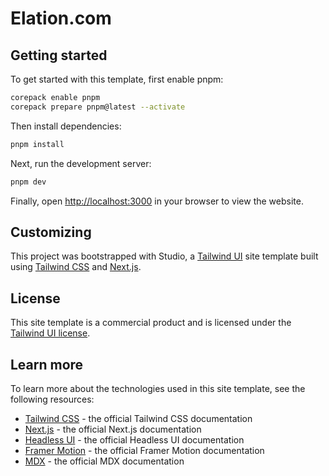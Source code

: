 # Elation.com

## Getting started

To get started with this template, first enable pnpm:

```bash
corepack enable pnpm
corepack prepare pnpm@latest --activate
```

Then install dependencies:

```bash
pnpm install
```

Next, run the development server:

```bash
pnpm dev
```

Finally, open [http://localhost:3000](http://localhost:3000) in your browser to view the website.

## Customizing

This project was bootstrapped with Studio, a [Tailwind UI](https://tailwindui.com) site template built using [Tailwind CSS](https://tailwindcss.com) and [Next.js](https://nextjs.org).

## License

This site template is a commercial product and is licensed under the [Tailwind UI license](https://tailwindui.com/license).

## Learn more

To learn more about the technologies used in this site template, see the following resources:

- [Tailwind CSS](https://tailwindcss.com/docs) - the official Tailwind CSS documentation
- [Next.js](https://nextjs.org/docs) - the official Next.js documentation
- [Headless UI](https://headlessui.dev) - the official Headless UI documentation
- [Framer Motion](https://www.framer.com/docs/) - the official Framer Motion documentation
- [MDX](https://mdxjs.com/) - the official MDX documentation
